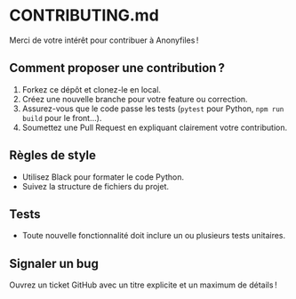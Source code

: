 # CONTRIBUTING.md

Merci de votre intérêt pour contribuer à Anonyfiles !

## Comment proposer une contribution ?
1. Forkez ce dépôt et clonez-le en local.
2. Créez une nouvelle branche pour votre feature ou correction.
3. Assurez-vous que le code passe les tests (`pytest` pour Python, `npm run build` pour le front…).
4. Soumettez une Pull Request en expliquant clairement votre contribution.

## Règles de style
- Utilisez Black pour formater le code Python.
- Suivez la structure de fichiers du projet.

## Tests
- Toute nouvelle fonctionnalité doit inclure un ou plusieurs tests unitaires.

## Signaler un bug
Ouvrez un ticket GitHub avec un titre explicite et un maximum de détails !
